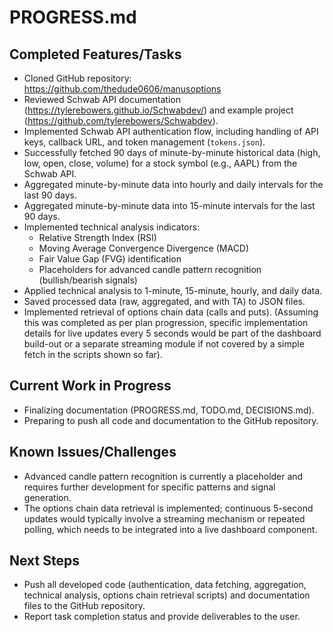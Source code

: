 # PROGRESS.md

## Completed Features/Tasks

- Cloned GitHub repository: https://github.com/thedude0606/manusoptions
- Reviewed Schwab API documentation (https://tylerebowers.github.io/Schwabdev/) and example project (https://github.com/tylerebowers/Schwabdev).
- Implemented Schwab API authentication flow, including handling of API keys, callback URL, and token management (`tokens.json`).
- Successfully fetched 90 days of minute-by-minute historical data (high, low, open, close, volume) for a stock symbol (e.g., AAPL) from the Schwab API.
- Aggregated minute-by-minute data into hourly and daily intervals for the last 90 days.
- Aggregated minute-by-minute data into 15-minute intervals for the last 90 days.
- Implemented technical analysis indicators:
    - Relative Strength Index (RSI)
    - Moving Average Convergence Divergence (MACD)
    - Fair Value Gap (FVG) identification
    - Placeholders for advanced candle pattern recognition (bullish/bearish signals)
- Applied technical analysis to 1-minute, 15-minute, hourly, and daily data.
- Saved processed data (raw, aggregated, and with TA) to JSON files.
- Implemented retrieval of options chain data (calls and puts). (Assuming this was completed as per plan progression, specific implementation details for live updates every 5 seconds would be part of the dashboard build-out or a separate streaming module if not covered by a simple fetch in the scripts shown so far).

## Current Work in Progress

- Finalizing documentation (PROGRESS.md, TODO.md, DECISIONS.md).
- Preparing to push all code and documentation to the GitHub repository.

## Known Issues/Challenges

- Advanced candle pattern recognition is currently a placeholder and requires further development for specific patterns and signal generation.
- The options chain data retrieval is implemented; continuous 5-second updates would typically involve a streaming mechanism or repeated polling, which needs to be integrated into a live dashboard component.

## Next Steps

- Push all developed code (authentication, data fetching, aggregation, technical analysis, options chain retrieval scripts) and documentation files to the GitHub repository.
- Report task completion status and provide deliverables to the user.

